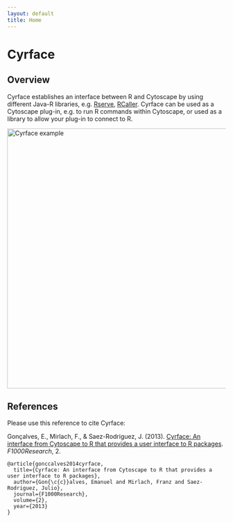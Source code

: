 ```yaml
---
layout: default
title: Home
---
```


# Cyrface

## Overview

Cyrface establishes an interface between R and Cytoscape by using different Java-R libraries, e.g. [Rserve](http://www.rforge.net/Rserve/), [RCaller](http://www.mhsatman.com/rcaller.php). Cyrface can be used as a Cytoscape plug-in, e.g. to run R commands within Cytoscape, or used as a library to allow your plug-in to connect to R.

<img src="/cyrface/public/CyrfacePlotCommandLine.png" alt="Cyrface example" style="width:700px;height:600px;">

## References
Please use this reference to cite Cyrface:

Gonçalves, E., Mirlach, F., & Saez-Rodriguez, J. (2013). [Cyrface: An interface from Cytoscape to R that provides a user interface to R packages](https://f1000research.com/articles/2-192/v1). _F1000Research_, 2.

```
@article{gonccalves2014cyrface,
  title={Cyrface: An interface from Cytoscape to R that provides a user interface to R packages},
  author={Gon{\c{c}}alves, Emanuel and Mirlach, Franz and Saez-Rodriguez, Julio},
  journal={F1000Research},
  volume={2},
  year={2013}
}
```
